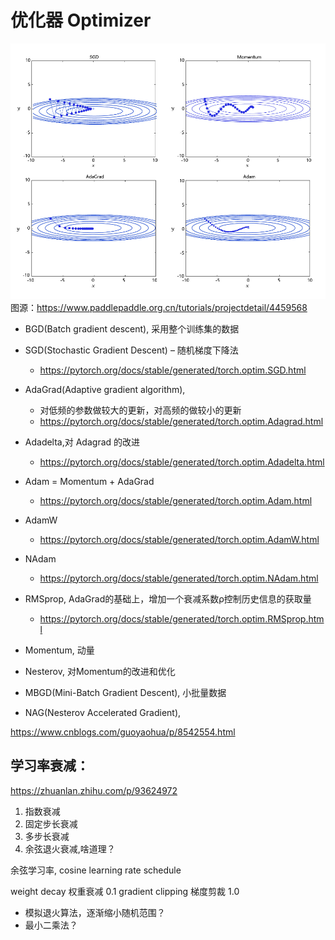 # 优化器 Optimizer

![optim](./images/optim.png)<br/>
图源：https://www.paddlepaddle.org.cn/tutorials/projectdetail/4459568


* BGD(Batch gradient descent), 采用整个训练集的数据
* SGD(Stochastic Gradient Descent) – 随机梯度下降法
    * https://pytorch.org/docs/stable/generated/torch.optim.SGD.html
* AdaGrad(Adaptive gradient algorithm), 
    * 对低频的参数做较大的更新，对高频的做较小的更新
    * https://pytorch.org/docs/stable/generated/torch.optim.Adagrad.html
* Adadelta,对 Adagrad 的改进
    * https://pytorch.org/docs/stable/generated/torch.optim.Adadelta.html
* Adam = Momentum + AdaGrad
    * https://pytorch.org/docs/stable/generated/torch.optim.Adam.html
* AdamW
    * https://pytorch.org/docs/stable/generated/torch.optim.AdamW.html
* NAdam
    * https://pytorch.org/docs/stable/generated/torch.optim.NAdam.html
* RMSprop, AdaGrad的基础上，增加一个衰减系数ρ控制历史信息的获取量
    * https://pytorch.org/docs/stable/generated/torch.optim.RMSprop.html


* Momentum, 动量
* Nesterov, 对Momentum的改进和优化

* MBGD(Mini-Batch Gradient Descent), 小批量数据  
* NAG(Nesterov Accelerated Gradient),

https://www.cnblogs.com/guoyaohua/p/8542554.html

## 学习率衰减：
https://zhuanlan.zhihu.com/p/93624972

1. 指数衰减
2. 固定步长衰减
3. 多步长衰减
4. 余弦退火衰减,啥道理？

余弦学习率, cosine learning rate schedule

weight decay 权重衰减 0.1 
gradient clipping 梯度剪裁 1.0

* 模拟退火算法，逐渐缩小随机范围？
* 最小二乘法？
